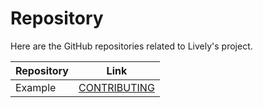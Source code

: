 # Repository

Here are the GitHub repositories related to Lively's project.

| Repository    | Link                                 |
| ------------- | ---------------------------------------|
| Example       | [CONTRIBUTING](./Docs/CONTRIBUTING.md) |